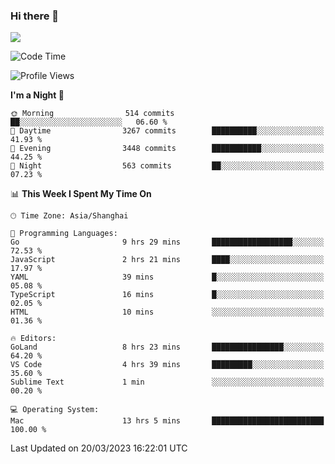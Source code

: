 ### Hi there 👋

<!--
**JJAYCHEN1e/jjaychen1e** is a ✨ _special_ ✨ repository because its `README.md` (this file) appears on your GitHub profile.

Here are some ideas to get you started:

- 🔭 I’m currently working on ...
- 🌱 I’m currently learning ...
- 👯 I’m looking to collaborate on ...
- 🤔 I’m looking for help with ...
- 💬 Ask me about ...
- 📫 How to reach me: ...
- 😄 Pronouns: ...
- ⚡ Fun fact: ...
-->

[![](https://github-readme-stats.vercel.app/api?username=jjaychen1e&show_icons=true)](https://github.com/jjaychen1e/github-readme-stats?count_private=true)

<!--START_SECTION:waka-->
![Code Time](http://img.shields.io/badge/Code%20Time-579%20hrs%2035%20mins-blue)

![Profile Views](http://img.shields.io/badge/Profile%20Views-2-blue)

**I'm a Night 🦉** 

```text
🌞 Morning                514 commits         ██░░░░░░░░░░░░░░░░░░░░░░░   06.60 % 
🌆 Daytime                3267 commits        ██████████░░░░░░░░░░░░░░░   41.93 % 
🌃 Evening                3448 commits        ███████████░░░░░░░░░░░░░░   44.25 % 
🌙 Night                  563 commits         ██░░░░░░░░░░░░░░░░░░░░░░░   07.23 % 
```


📊 **This Week I Spent My Time On** 

```text
🕑︎ Time Zone: Asia/Shanghai

💬 Programming Languages: 
Go                       9 hrs 29 mins       ██████████████████░░░░░░░   72.53 % 
JavaScript               2 hrs 21 mins       ████░░░░░░░░░░░░░░░░░░░░░   17.97 % 
YAML                     39 mins             █░░░░░░░░░░░░░░░░░░░░░░░░   05.08 % 
TypeScript               16 mins             █░░░░░░░░░░░░░░░░░░░░░░░░   02.05 % 
HTML                     10 mins             ░░░░░░░░░░░░░░░░░░░░░░░░░   01.36 % 

🔥 Editors: 
GoLand                   8 hrs 23 mins       ████████████████░░░░░░░░░   64.20 % 
VS Code                  4 hrs 39 mins       █████████░░░░░░░░░░░░░░░░   35.60 % 
Sublime Text             1 min               ░░░░░░░░░░░░░░░░░░░░░░░░░   00.20 % 

💻 Operating System: 
Mac                      13 hrs 5 mins       █████████████████████████   100.00 % 
```


 Last Updated on 20/03/2023 16:22:01 UTC
<!--END_SECTION:waka-->
